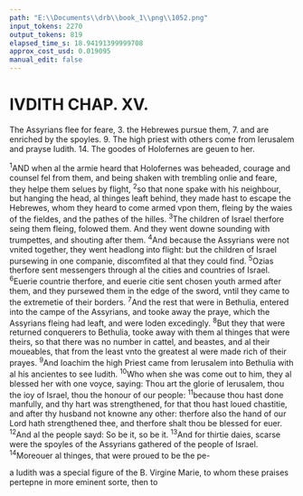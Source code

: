 ```yaml
---
path: "E:\\Documents\\drb\\book_1\\png\\1052.png"
input_tokens: 2270
output_tokens: 819
elapsed_time_s: 18.94191399999708
approx_cost_usd: 0.019095
manual_edit: false
---
```

# IVDITH CHAP. XV.

The Assyrians flee for feare, 3. the Hebrewes pursue them, 7. and are enriched by the spoyles. 9. The high priest with others come from Ierusalem and prayse Iudith. 14. The goodes of Holofernes are geuen to her.

<sup>1</sup>AND when al the armie heard that Holofernes was beheaded, courage and counsel fel from them, and being shaken with trembling onlie and feare, they helpe them selues by flight, <sup>2</sup>so that none spake with his neighbour, but hanging the head, al thinges leaft behind, they made hast to escape the Hebrewes, whom they heard to come armed vpon them, fleing by the waies of the fieldes, and the pathes of the hilles. <sup>3</sup>The children of Israel therfore seing them fleing, folowed them. And they went downe sounding with trumpettes, and shouting after them. <sup>4</sup>And because the Assyrians were not vnited together, they went headlong into flight: but the children of Israel pursewing in one companie, discomfited al that they could find. <sup>5</sup>Ozias therfore sent messengers through al the cities and countries of Israel. <sup>6</sup>Euerie countrie therfore, and euerie citie sent chosen youth armed after them, and they pursewed them in the edge of the sword, vntil they came to the extremetie of their borders. <sup>7</sup>And the rest that were in Bethulia, entered into the campe of the Assyrians, and tooke away the praye, which the Assyrians fleing had leaft, and were loden excedingly. <sup>8</sup>But they that were returned conquerers to Bethulia, tooke away with them al thinges that were theirs, so that there was no number in cattel, and beastes, and al their moueables, that from the least vnto the greatest al were made rich of their prayes. <sup>9</sup>And Ioachim the high Priest came from Ierusalem into Bethulia with al his ancientes to see Iudith. <sup>10</sup>Who when she was come out to him, they al blessed her with one voyce, saying: Thou art the glorie of Ierusalem, thou the ioy of Israel, thou the honour of our people: <sup>11</sup>because thou hast done manfully, and thy hart was strengthened, for that thou hast loued chastitie, and after thy husband not knowne any other: therfore also the hand of our Lord hath strengthened thee, and therfore shalt thou be blessed for euer. <sup>12</sup>And al the people sayd: So be it, so be it. <sup>13</sup>And for thirtie daies, scarse were the spoyles of the Assyrians gathered of the people of Israel. <sup>14</sup>Moreouer al thinges, that were proued to be the pe-

[^1]: The fourt part The prayses of Iudith, who withal the people praise God.

<aside>a Iudith was a special figure of the B. Virgine Marie, to whom these praises pertepne in more eminent sorte, then to</aside>